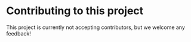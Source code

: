 # Contributing to this project

This project is currently not accepting contributors, but we welcome any feedback!